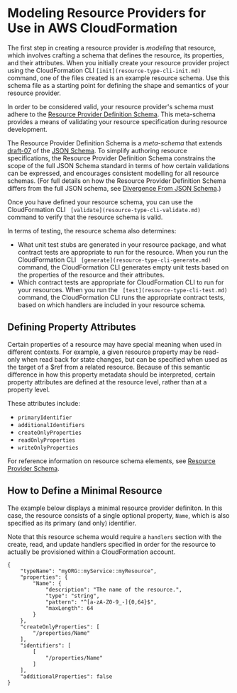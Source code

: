 # Modeling Resource Providers for Use in AWS CloudFormation<a name="resource-type-model"></a>

The first step in creating a resource provider is *modeling* that resource, which involves crafting a schema that defines the resource, its properties, and their attributes\. When you initially create your resource provider project using the CloudFormation CLI `[init](resource-type-cli-init.md)` command, one of the files created is an example resource schema\. Use this schema file as a starting point for defining the shape and semantics of your resource provider\.

In order to be considered valid, your resource provider's schema must adhere to the [Resource Provider Definition Schema](https://github.com/aws-cloudformation/aws-cloudformation-rpdk/blob/master/src/rpdk/core/data/schema/provider.definition.schema.v1.json)\. This meta\-schema provides a means of validating your resource specification during resource development\.

The Resource Provider Definition Schema is a *meta\-schema* that extends [draft\-07](https://json-schema.org/draft-07/json-schema-release-notes.html) of the [JSON Schema](https://json-schema.org/)\. To simplify authoring resource specifications, the Resource Provider Definition Schema constrains the scope of the full JSON Schema standard in terms of how certain validations can be expressed, and encourages consistent modelling for all resource schemas\. \(For full details on how the Resource Provider Definition Schema differs from the full JSON schema, see [Divergence From JSON Schema](https://github.com/aws-cloudformation/aws-cloudformation-rpdk/blob/master/src/rpdk/core/data/schema/README.md#divergence-from-json-schema)\.\)

Once you have defined your resource schema, you can use the CloudFormation CLI ` [validate](resource-type-cli-validate.md)` command to verify that the resource schema is valid\.

In terms of testing, the resource schema also determines: 
+ What unit test stubs are generated in your resource package, and what contract tests are appropriate to run for the resource\. When you run the CloudFormation CLI ` [generate](resource-type-cli-generate.md)` command, the CloudFormation CLI generates empty unit tests based on the properties of the resource and their attributes\. 
+ Which contract tests are appropriate for CloudFormation CLI to run for your resources\. When you run the ` [test](resource-type-cli-test.md)` command, the CloudFormation CLI runs the appropriate contract tests, based on which handlers are included in your resource schema\.

## Defining Property Attributes<a name="resource-type-model-setting-properties"></a>

Certain properties of a resource may have special meaning when used in different contexts\. For example, a given resource property may be read\-only when read back for state changes, but can be specified when used as the target of a $ref from a related resource\. Because of this semantic difference in how this property metadata should be interpreted, certain property attributes are defined at the resource level, rather than at a property level\. 

These attributes include:
+ `primaryIdentifier`
+ `additionalIdentifiers`
+ `createOnlyProperties`
+ `readOnlyProperties`
+ `writeOnlyProperties`

For reference information on resource schema elements, see [Resource Provider Schema](resource-type-schema.md)\.

## How to Define a Minimal Resource<a name="resource-type-howto-minimal"></a>

The example below displays a minimal resource provider definiton\. In this case, the resource consists of a single optional property, `Name`, which is also specified as its primary \(and only\) identifier\.

Note that this resource schema would require a `handlers` section with the create, read, and update handlers specified in order for the resource to actually be provisioned within a CloudFormation account\.

```
{
    "typeName": "myORG::myService::myResource",
    "properties": {
        "Name": {
            "description": "The name of the resource.",
            "type": "string",
            "pattern": "^[a-zA-Z0-9_-]{0,64}$",
            "maxLength": 64
        }
    },
    "createOnlyProperties": [
        "/properties/Name"
    ],
    "identifiers": [
        [
            "/properties/Name"
        ]
    ],
    "additionalProperties": false
}
```